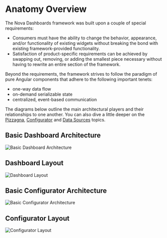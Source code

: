 # Anatomy Overview

The Nova Dashboards framework was built upon a couple of special requirements:

- Consumers must have the ability to change the behavior, appearance, and/or functionality of existing
  widgets without breaking the bond with existing framework-provided functionality.
- Satisfaction of product-specific requirements can be achieved by swapping out, removing, or adding the
  smallest piece necessary without having to rewrite an entire section of the framework.

Beyond the requirements, the framework strives to follow the paradigm of pure Angular components that adhere
to the following important tenets:

- one-way data flow
- on-demand serializable state
- centralized, event-based communication

The diagrams below outline the main architectural players and their relationships to one another. You can also
dive a little deeper on the [Pizzagna](./anatomy/pizzagna.html), [Configurator](./anatomy/configurator.html)
and [Data Sources](./anatomy/data-sources.html) topics.

## Basic Dashboard Architecture

![Basic Dashboard Architecture](https://cp.solarwinds.com/rest/gliffy/1.0/embeddedDiagrams/5c9c6a7a-5494-4a30-9dd5-35c20c16abe7.png)

## Dashboard Layout

![Dashboard Layout](https://cp.solarwinds.com/rest/gliffy/1.0/embeddedDiagrams/5fc19faf-ef65-44cf-9962-aa6332160042.png)

## Basic Configurator Architecture

![Basic Configurator Architecture](https://cp.solarwinds.com/rest/gliffy/1.0/embeddedDiagrams/a330cc42-509b-4905-8845-30da8156b124.png)

## Configurator Layout

![Configurator Layout](https://cp.solarwinds.com/rest/gliffy/1.0/embeddedDiagrams/02455210-f953-4622-98dd-7c4be3ff1330.png)
